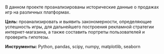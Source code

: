 В данном проекте проанализированы исторические данные о продажах игр на различных платформах.

**Цель:** проанализировать и выявить закономерности, определяющие успешность игры, для дальнейшего построения рекламной стратегии интернет-магазина, а также составить портреты пользователей и проверить гипотезы.

**Инструменты:** Python, pandas, scipy, numpy, matplotlib, seaborn
